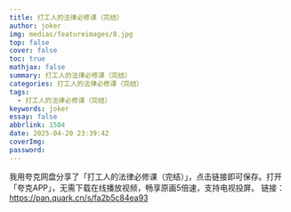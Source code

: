 ```yaml
---
title: 打工人的法律必修课（完结）
author: joker
img: medias/featureimages/8.jpg
top: false
cover: false
toc: true
mathjax: false
summary: 打工人的法律必修课（完结）
categories: 打工人的法律必修课（完结）
tags:
  - 打工人的法律必修课（完结）
keywords: joker
essay: false
abbrlink: 1504
date: 2025-04-20 23:39:42
coverImg:
password:
---
```


我用夸克网盘分享了「打工人的法律必修课（完结）」，点击链接即可保存。打开「夸克APP」，无需下载在线播放视频，畅享原画5倍速，支持电视投屏。
链接：https://pan.quark.cn/s/fa2b5c84ea93
